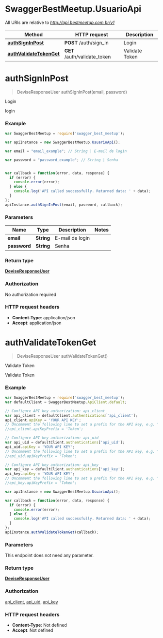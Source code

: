 # SwaggerBestMeetup.UsuarioApi

All URIs are relative to *http://api.bestmeetup.com.br/v1*

Method | HTTP request | Description
------------- | ------------- | -------------
[**authSignInPost**](UsuarioApi.md#authSignInPost) | **POST** /auth/sign_in | Login
[**authValidateTokenGet**](UsuarioApi.md#authValidateTokenGet) | **GET** /auth/validate_token | Validate Token


<a name="authSignInPost"></a>
# **authSignInPost**
> DeviseResponseUser authSignInPost(email, password)

Login

login

### Example
```javascript
var SwaggerBestMeetup = require('swagger_best_meetup');

var apiInstance = new SwaggerBestMeetup.UsuarioApi();

var email = "email_example"; // String | E-mail de login

var password = "password_example"; // String | Senha


var callback = function(error, data, response) {
  if (error) {
    console.error(error);
  } else {
    console.log('API called successfully. Returned data: ' + data);
  }
};
apiInstance.authSignInPost(email, password, callback);
```

### Parameters

Name | Type | Description  | Notes
------------- | ------------- | ------------- | -------------
 **email** | **String**| E-mail de login | 
 **password** | **String**| Senha | 

### Return type

[**DeviseResponseUser**](DeviseResponseUser.md)

### Authorization

No authorization required

### HTTP request headers

 - **Content-Type**: application/json
 - **Accept**: application/json

<a name="authValidateTokenGet"></a>
# **authValidateTokenGet**
> DeviseResponseUser authValidateTokenGet()

Validate Token

Validate Token

### Example
```javascript
var SwaggerBestMeetup = require('swagger_best_meetup');
var defaultClient = SwaggerBestMeetup.ApiClient.default;

// Configure API key authorization: api_client
var api_client = defaultClient.authentications['api_client'];
api_client.apiKey = 'YOUR API KEY';
// Uncomment the following line to set a prefix for the API key, e.g. "Token" (defaults to null)
//api_client.apiKeyPrefix = 'Token';

// Configure API key authorization: api_uid
var api_uid = defaultClient.authentications['api_uid'];
api_uid.apiKey = 'YOUR API KEY';
// Uncomment the following line to set a prefix for the API key, e.g. "Token" (defaults to null)
//api_uid.apiKeyPrefix = 'Token';

// Configure API key authorization: api_key
var api_key = defaultClient.authentications['api_key'];
api_key.apiKey = 'YOUR API KEY';
// Uncomment the following line to set a prefix for the API key, e.g. "Token" (defaults to null)
//api_key.apiKeyPrefix = 'Token';

var apiInstance = new SwaggerBestMeetup.UsuarioApi();

var callback = function(error, data, response) {
  if (error) {
    console.error(error);
  } else {
    console.log('API called successfully. Returned data: ' + data);
  }
};
apiInstance.authValidateTokenGet(callback);
```

### Parameters
This endpoint does not need any parameter.

### Return type

[**DeviseResponseUser**](DeviseResponseUser.md)

### Authorization

[api_client](../README.md#api_client), [api_uid](../README.md#api_uid), [api_key](../README.md#api_key)

### HTTP request headers

 - **Content-Type**: Not defined
 - **Accept**: Not defined

